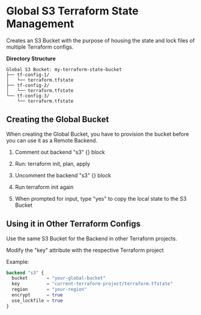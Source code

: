 # Global S3 Terraform State Management

Creates an S3 Bucket with the purpose of housing the state and lock files of multiple Terraform configs.

**Directory Structure**
```
Global S3 Bucket: my-terraform-state-bucket
├── tf-config-1/
│   └── terraform.tfstate
├── tf-config-2/
│   └── terraform.tfstate
└── tf-config-3/
    └── terraform.tfstate
```

## Creating the Global Bucket

When creating the Global Bucket, you have to provision the bucket before you can use it as a Remote Backend.

1. Comment out backend "s3" {} block

2. Run: terraform init, plan, apply

3. Uncomment the backend "s3" {} block

4. Run terraform init again

5. When prompted for input, type "yes" to copy the local state to the S3 Bucket


## Using it in Other Terraform Configs

Use the same S3 Bucket for the Backend in other Terraform projects.

Modify the "key" attribute with the respective Terraform project

Example: 
```terraform
backend "s3" {
  bucket       = "your-global-bucket"
  key          = "current-terraform-project/terraform.tfstate"
  region       = "your-region"
  encrypt      = true
  use_lockfile = true
}
```

